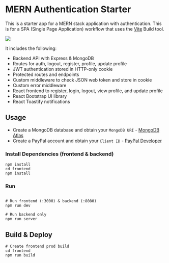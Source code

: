 # MERN Authentication Starter

This is a starter app for a MERN stack application with authentication. This is for a SPA (Single Page Application) workflow that uses the [Vite](https://vite.dev) Build tool. 

<img src= 'https://github.com/bradtraversy/mern-auth/blob/master/frontend/public/screen.png'/>

It includes the following:

- Backend API with Express & MongoDB
- Routes for auth, logout, register, profile, update profile
- JWT authentication stored in HTTP-only cookie
- Protected routes and endpoints
- Custom middleware to check JSON web token and store in cookie
- Custom error middleware
- React frontend to register, login, logout, view profile, and update profile
- React Bootstrap UI library
- React Toastify notifications

## Usage

- Create a MongoDB database and obtain your `MongoDB URI` - [MongoDB Atlas](https://www.mongodb.com/cloud/atlas/register)
- Create a PayPal account and obtain your `Client ID` - [PayPal Developer](https://developer.paypal.com/)


### Install Dependencies (frontend & backend)

```
npm install
cd frontend
npm install
```

### Run

```

# Run frontend (:3000) & backend (:8080)
npm run dev

# Run backend only
npm run server
```

## Build & Deploy

```
# Create frontend prod build
cd frontend
npm run build
```
